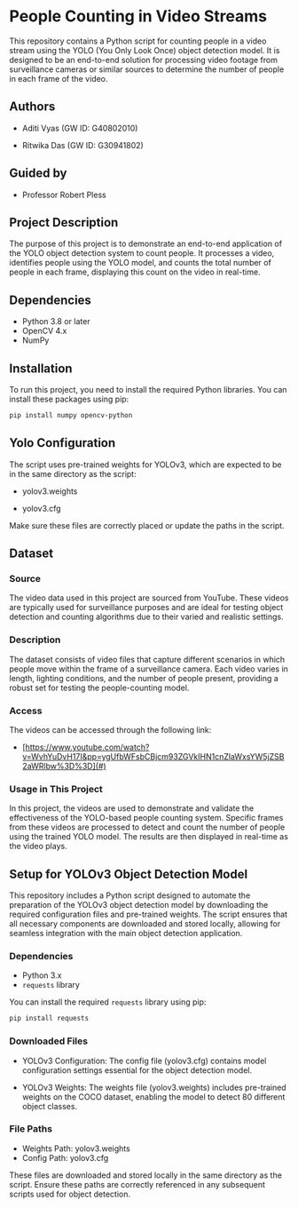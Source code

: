 # People Counting in Video Streams

This repository contains a Python script for counting people in a video stream using the YOLO (You Only Look Once) object detection model. It is designed to be an end-to-end solution for processing video footage from surveillance cameras or similar sources to determine the number of people in each frame of the video.

## Authors

- Aditi Vyas (GW ID: G40802010)
  
- Ritwika Das (GW ID: G30941802)

## Guided by

- Professor Robert Pless

## Project Description

The purpose of this project is to demonstrate an end-to-end application of the YOLO object detection system to count people. It processes a video, identifies people using the YOLO model, and counts the total number of people in each frame, displaying this count on the video in real-time.

## Dependencies

- Python 3.8 or later
- OpenCV 4.x
- NumPy

## Installation

To run this project, you need to install the required Python libraries. You can install these packages using pip:

```bash
pip install numpy opencv-python
```

## Yolo Configuration

The script uses pre-trained weights for YOLOv3, which are expected to be in the same directory as the script:

- yolov3.weights

- yolov3.cfg

Make sure these files are correctly placed or update the paths in the script.

## Dataset

### Source

The video data used in this project are sourced from YouTube. These videos are typically used for surveillance purposes and are ideal for testing object detection and counting algorithms due to their varied and realistic settings.

### Description

The dataset consists of video files that capture different scenarios in which people move within the frame of a surveillance camera. Each video varies in length, lighting conditions, and the number of people present, providing a robust set for testing the people-counting model.

### Access

The videos can be accessed through the following link:

- [https://www.youtube.com/watch?v=WvhYuDvH17I&pp=ygUfbWFsbCBjcm93ZGVkIHN1cnZlaWxsYW5jZSB2aWRlbw%3D%3D](#)

### Usage in This Project

In this project, the videos are used to demonstrate and validate the effectiveness of the YOLO-based people counting system. Specific frames from these videos are processed to detect and count the number of people using the trained YOLO model. The results are then displayed in real-time as the video plays.

## Setup for YOLOv3 Object Detection Model

This repository includes a Python script designed to automate the preparation of the YOLOv3 object detection model by downloading the required configuration files and pre-trained weights. The script ensures that all necessary components are downloaded and stored locally, allowing for seamless integration with the main object detection application.

### Dependencies

- Python 3.x
- `requests` library

You can install the required `requests` library using pip:

```bash
pip install requests
```

### Downloaded Files

- YOLOv3 Configuration: The config file (yolov3.cfg) contains model configuration settings essential for the object detection model.

- YOLOv3 Weights: The weights file (yolov3.weights) includes pre-trained weights on the COCO dataset, enabling the model to detect 80 different object classes.

### File Paths

- Weights Path: yolov3.weights
- Config Path: yolov3.cfg

These files are downloaded and stored locally in the same directory as the script. Ensure these paths are correctly referenced in any subsequent scripts used for object detection.
